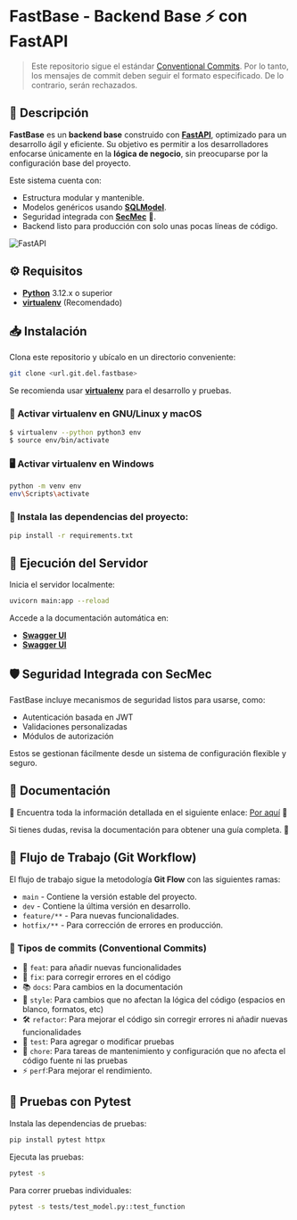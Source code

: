 # FastBase - Backend Base ⚡️ con FastAPI

> Este repositorio sigue el estándar [Conventional Commits](https://www.conventionalcommits.org/en/v1.0.0/). Por lo tanto, los mensajes de commit deben seguir el formato especificado. De lo contrario, serán rechazados.

## 📌 Descripción

**FastBase** es un **backend base** construido con [**FastAPI**](https://fastapi.tiangolo.com/), optimizado para un desarrollo ágil y eficiente. Su objetivo es permitir a los desarrolladores enfocarse únicamente en la **lógica de negocio**, sin preocuparse por la configuración base del proyecto.

Este sistema cuenta con:
- Estructura modular y mantenible.
- Modelos genéricos usando [**SQLModel**](https://sqlmodel.tiangolo.com/).
- Seguridad integrada con [**SecMec**](https://github.com/your-org/sec-mec) 🔐.
- Backend listo para producción con solo unas pocas líneas de código.

![FastAPI](https://fastapi.tiangolo.com/img/logo-margin/logo-teal.png)

## ⚙️ Requisitos

- [**Python**](https://www.python.org/downloads/) 3.12.x o superior
- [**virtualenv**](https://virtualenv.pypa.io/en/stable/) (Recomendado)

## 📥 Instalación

Clona este repositorio y ubícalo en un directorio conveniente:

```sh
git clone <url.git.del.fastbase>
```

Se recomienda usar [**virtualenv**](https://virtualenv.pypa.io/en/stable/) para el desarrollo y pruebas.

### 🔧 Activar virtualenv en GNU/Linux y macOS

```sh
$ virtualenv --python python3 env
$ source env/bin/activate
```

### 🖥️ Activar virtualenv en Windows

```sh
python -m venv env
env\Scripts\activate
```

### 📄 Instala las dependencias del proyecto:
```sh
pip install -r requirements.txt
```

## 🚀 Ejecución del Servidor

Inicia el servidor localmente:

```sh
uvicorn main:app --reload
```

Accede a la documentación automática en:

- [**Swagger UI**](http://localhost:8000/api/docs)
- [**Swagger UI**](http://localhost:8000/api/redocs)

## 🛡 Seguridad Integrada con SecMec

FastBase incluye mecanismos de seguridad listos para usarse, como:

- Autenticación basada en JWT
- Validaciones personalizadas
- Módulos de autorización

Estos se gestionan fácilmente desde un sistema de configuración flexible y seguro.

## 📄 Documentación  

🔹 Encuentra toda la información detallada en el siguiente enlace: [Por aquí](https://wiki-projects.gitlab.io/wiki-backend-base-genia-servi) 📌  

Si tienes dudas, revisa la documentación para obtener una guía completa. 🚀 

## 🔁 Flujo de Trabajo (Git Workflow)

El flujo de trabajo sigue la metodología **Git Flow** con las siguientes ramas:

- `main` - Contiene la versión estable del proyecto.
- `dev` - Contiene la última versión en desarrollo.
- `feature/**` - Para nuevas funcionalidades.
- `hotfix/**` - Para corrección de errores en producción.

### 📌 Tipos de commits (Conventional Commits)

- 🔧 `feat`: para añadir nuevas funcionalidades
- 🐞 `fix`: para corregir errores en el código
- 📚 `docs`: Para cambios en la documentación
- 🎨 `style`: Para cambios que no afectan la lógica del código (espacios en blanco, formatos, etc)
- 🛠️ `refactor`: Para mejorar el código sin corregir errores ni añadir nuevas funcionalidades
- 🧪 `test`: Para agregar o modificar pruebas
- 🧹 `chore`: Para tareas de mantenimiento y configuración que no afecta el código fuente ni las pruebas
- ⚡ `perf`:Para mejorar el rendimiento.

## 🧪 Pruebas con Pytest

Instala las dependencias de pruebas:

```sh
pip install pytest httpx
```

Ejecuta las pruebas:

```sh
pytest -s
```

Para correr pruebas individuales:

```sh
pytest -s tests/test_model.py::test_function
```
